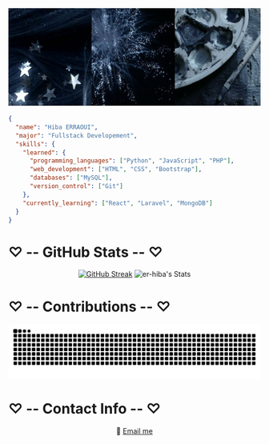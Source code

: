 <div align="center">
  <img src="imgs/img1.jfif" width=1020 height=195>
</div>


```json
{
  "name": "Hiba ERRAOUI",
  "major": "Fullstack Developement",
  "skills": {
    "learned": {
      "programming_languages": ["Python", "JavaScript", "PHP"],
      "web_development": ["HTML", "CSS", "Bootstrap"],
      "databases": ["MySQL"],
      "version_control": ["Git"]
    },
    "currently_learning": ["React", "Laravel", "MongoDB"]
  }
}
```


# ♡ -- GitHub Stats -- ♡
<div align=center>

[![GitHub Streak](https://streak-stats.demolab.com/?user=er-hiba&theme=react&hide_border=true&card_width=350)](https://git.io/streak-stats) 
![er-hiba's Stats](https://github-readme-stats.vercel.app/api?username=er-hiba&theme=react&show_icons=true&hide_border=true&count_private=true&card_width=280)

</div>

<!-- [![committers.top badge](https://user-badge.committers.top/morocco/er-hiba.svg)](https://user-badge.committers.top/morocco/er-hiba) -->


# ♡ -- Contributions -- ♡

<div align="center">
  
![snake svg](https://github.com/er-hiba/er-hiba/blob/output/github-contribution-grid-snake.svg)
</div>

# ♡ -- Contact Info -- ♡

<div align="center">
  
📧 [Email me](mailto:hibah.erraoui@gmail.com)
</div>

